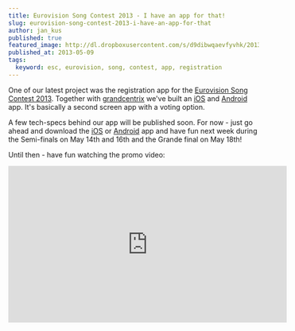 ```yaml
---
title: Eurovision Song Contest 2013 - I have an app for that!
slug: eurovision-song-contest-2013-i-have-an-app-for-that
author: jan_kus
published: true
featured_image: http://dl.dropboxusercontent.com/s/d9dibwqaevfyvhk/2013-05-09_at_8.05.15_PM.png
published_at: 2013-05-09
tags:
  keyword: esc, eurovision, song, contest, app, registration
---
```


One of our latest project was the registration app for the [Eurovision Song Contest 2013](http://www.eurovision.tv/). Together with [grandcentrix](http://grandcentrix.net) we've built an [iOS](https://itunes.apple.com/gb/app/eurovision-song-contest-official/id625994547) and [Android](https://play.google.com/store/apps/details?id=de.digame.esc) app. It's basically a second screen app with a voting option.

A few tech-specs behind our app will be published soon. For now - just go ahead and download the [iOS](https://itunes.apple.com/gb/app/eurovision-song-contest-official/id625994547) or [Android](https://play.google.com/store/apps/details?id=de.digame.esc) app and have fun next week during the Semi-finals on May 14th and 16th and the Grande final on May 18th!

Until then - have fun watching the promo video:

<iframe width="560" height="315" src="http://www.youtube.com/embed/EIlgOLE2sis" frameborder="0" allowfullscreen></iframe>

